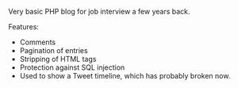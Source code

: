 Very basic PHP blog for job interview a few years back.

Features:
- Comments
- Pagination of entries
- Stripping of HTML tags
- Protection against SQL injection
- Used to show a Tweet timeline, which has probably broken now.




